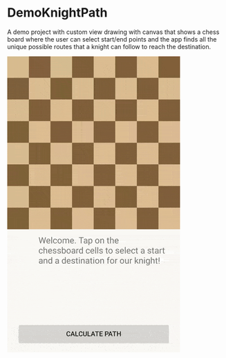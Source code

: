 # DemoKnightPath

A demo project with custom view drawing with canvas that shows a chess board where the user can select start/end points and the app finds all the unique possible routes that a knight can follow to reach the destination.

![](knight_path.gif)
